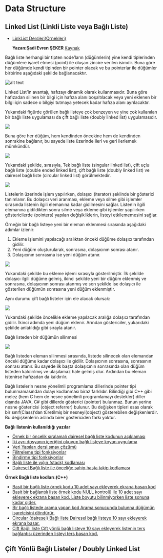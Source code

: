 # **Data Structure**

## Linked List (Linkli Liste veya Bağlı Liste)

- [LinkList Dersleri(Örnekleri)](https://github.com/cihatdev/DataStructure/tree/master/LinkedList)

  **Yazan:Şadi Evren ŞEKER**
  [Kaynak](http://bilgisayarkavramlari.sadievrenseker.com/2007/05/03/linked-list-linkli-liste-veya-bagli-liste/#:~:text=%C3%87ift%20Ba%C4%9Fl%C4%B1%20Dairesel%20listeye%20ekleme,ekleme%20yapan%20ve%20silen%20kod.)

Bağlı liste herhangi bir tipten node’ların (düğümlerin) yine kendi tiplerinden düğümlere işaret etmesi (point) ile oluşan zincire verilen isimdir. Buna göre her düğümde kendi tipinden bir pointer olacak ve bu pointerlar ile düğümler birbirine aşağıdaki şekilde bağlanacaktır.

![alt text](http://bilgisayarkavramlari.com/wp-content/uploads/2007/05/singly_linked_list.png)

Linked List’in avantajı, hafızayı dinamik olarak kullanmasıdır. Buna göre hafızadan silinen bir bilgi için hafıza alanı boşaltılacak veya yeni eklenen bir bilgi için sadece o bilgiyi tutmaya yetecek kadar hafıza alanı ayrılacaktır.

Yukarıdaki figürde görülen bağlı listeye çok benzeyen ve yine çok kullanılan bir bağlı liste uygulaması da çift bağlı liste (doubly linked list) uygulamasıdır.

![](http://bilgisayarkavramlari.com/wp-content/uploads/2007/05/doublylinkedlist.png)

Buna göre her düğüm, hem kendinden öncekine hem de kendinden sonrakine bağlanır, bu sayede liste üzerinde ileri ve geri ilerlemek mümkündür.

![](http://www.bilgisayarkavramlari.com/wp-content/uploads/050911_1332_BalListel1.png)

Yukarıdaki şekilde, sırasıyla, Tek bağlı liste (singular linked list), çift uçlu bağlı liste (double ended linked list), çift bağlı liste (doubly linked list) ve dairesel bağlı liste (circular linked list) görülmektedir.

![](http://www.bilgisayarkavramlari.com/wp-content/uploads/050911_1332_BalListel2.png)

Listelerin üzerinde işlem yapılırken, dolaşıcı (iterator) şeklinde bir gösterici tanımlanır. Bu dolaşıcı veri aranması, ekleme veya silme gibi işlemler sırasında listenin ilgili elemanına kadar gidilmesini sağlar. Listenin ilgili elemanına gidildikten sonra silme veya ekleme gibi işlemler yapılırken göstericilerde (pointers) yapılan değişikliklerin, listeyi etkilememesini sağlar.

Örneğin bir bağlı listeye yeni bir eleman eklenmesi sırasında aşağıdaki adımlar izlenir:

1. Ekleme işlemini yapılacağı aralıktan önceki düğüme dolaşıcı tarafından gidilir.
2. Yeni düğüm oluşturularak, sonrasına, dolaşıcının sonrası atanır.
3. Dolaşıcının sonrasına ise yeni düğüm atanır.

![](http://www.bilgisayarkavramlari.com/wp-content/uploads/050911_1332_BalListel3.png)

Yukarıdaki şekilde bu ekleme işlemi sırasıyla gösterilmiştir. İlk şekilde dolaşıcı ilgili düğüme gelmiş, ikinci şekilde yeni bir düğüm eklenmiş ve sonrasına, dolaşıcının sonrası atanmış ve son şekilde ise dolaşıcı ile gösterilen düğümün sonrasına yeni düğüm eklenmiştir.

Aynı durumu çift bağlı listeler için ele alacak olursak:

![](http://www.bilgisayarkavramlari.com/wp-content/uploads/050911_1332_BalListel4.png)

Yukarıdaki şekilde öncelikle ekleme yapılacak aralığa dolaşıcı tarafından gidilir. İkinci adımda yeni düğüm eklenir. Arından göstericiler, yukarıdaki şekilde anlatıldığı gibi sırayla atanır.

Bağlı listeden bir düğümün silinmesi

![](http://www.bilgisayarkavramlari.com/wp-content/uploads/050911_1332_BalListel5.png)

Bağlı listeden eleman silinmesi sırasında, listede silinecek olan elemandan önceki düğüme kadar dolaşıcı ile gidilir. Dolaşıcının sonrasına, sonrasının sonrası atanır. Bu sayede ilk başta dolaşıcının sonrasında olan düğüm listeden kaldırılmış ve ulaşılamaz hale gelmiş olur. Ardından bu eleman istenirse hafızadan da kaldırılır.

Bağlı listelerin nesne yönelimli programlama dillerinde pointer tipi bulunmamasından dolayı kodlanması biraz farklıdır. Bilindiği gibi C++ gibi melez (hem C hem de nesne yönelimli programlamayı destekler) diller dışında JAVA, C# gibi dillerde gösterici (pointer) bulunmaz. Bunun yerine nesne göstericisi (object referrer) bulunur. Bu değişken tipleri esas olarak bir sınıf(Class)‘dan türetilmiş bir nesneyi(object) gösterebilen değişkenlerdir. Bu değişkenlerin aslında birer göstericiden farkı yoktur.

**Bağlı listenin kullanıldığı yazılar**

- [Örnek bir öncelik sıralamalı dairesel bağlı liste kodunun açıklaması]()
- [İki ayrı dosyanın içeriğini okuyup bağlı listeye koyan uygulama]()
- [Veri Yapıları dersi sınav çözümü]()
- [Filitreleme tipi fonksiyonlar]()
- [Bindirme tipi fonksiyonlar]()
- [Bağlı liste ile yığın (stack) kodlaması]()
- [Dairesel Bağlı liste ile önceliğe sahip hasta takip kodlaması]()

**Örnek Bağlı liste kodları:(C++)**

- [Basit bir bağlı liste örnek kodu 10 adet sayı ekleyerek ekrana basan kod](https://www.sadievrenseker.com/datastr/linkedlist1.cpp)
- [Basit bir bağlantılı liste örnek kodu NULL kontrolü ile 10 adet sayı ekleyerek ekrana basan kod. Liste boyutu bilinmiyorken liste sonuna kadar gider.](https://www.sadievrenseker.com/datastr/linkedlist2.cpp)
- [Bir bağlı listede arama yapan kod Arama sonucunda bulunna düğümün işaretcisini döndürür.](https://www.sadievrenseker.com/datastr/linkedlist3.cpp)
- [Circular (dairesel) Bağlı liste Dairesel bağlı listeye 10 sayı ekleyerek ekrana basar.](https://www.sadievrenseker.com/datastr/cicularlinkedlist1.cpp)
- [ Çift Bağlı liste Çift yönlü bağlı listeye 10 sayı ekleyerek listenin ters bağlantısı üzerinden listeyi ters basan kod.](https://www.sadievrenseker.com/datastr/doubly1.cpp)

## Çift Yönlü Bağlı Listeler / Doubly Linked List

